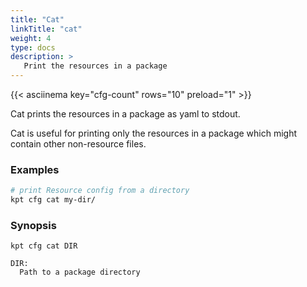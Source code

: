 ```yaml
---
title: "Cat"
linkTitle: "cat"
weight: 4
type: docs
description: >
   Print the resources in a package
---
```

<!--mdtogo:Short
    Print the resources in a package
-->

{{< asciinema key="cfg-count" rows="10" preload="1" >}}

Cat prints the resources in a package as yaml to stdout.

Cat is useful for printing only the resources in a package which might
contain other non-resource files.

### Examples
<!--mdtogo:Examples-->
```sh
# print Resource config from a directory
kpt cfg cat my-dir/
```
<!--mdtogo-->

### Synopsis
<!--mdtogo:Long-->
```
kpt cfg cat DIR

DIR:
  Path to a package directory
```
<!--mdtogo-->